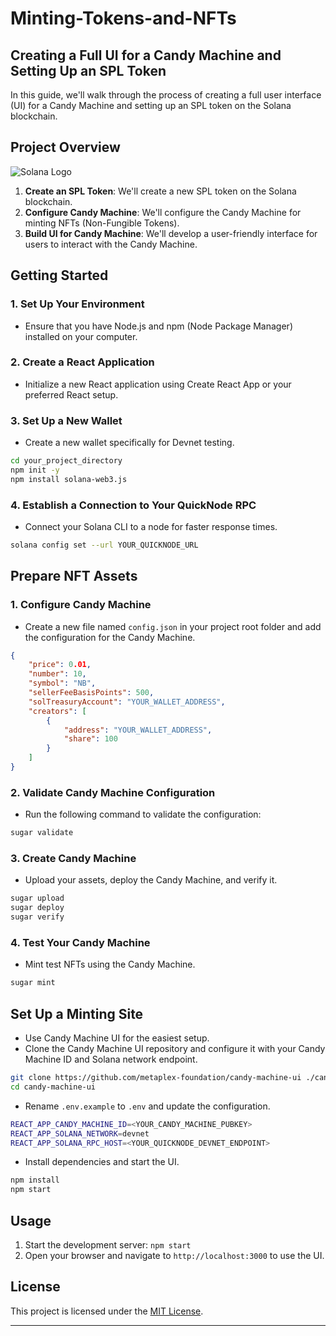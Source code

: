# Minting-Tokens-and-NFTs



## Creating a Full UI for a Candy Machine and Setting Up an SPL Token

In this guide, we'll walk through the process of creating a full user interface (UI) for a Candy Machine and setting up an SPL token on the Solana blockchain.

## Project Overview

![Solana Logo](https://cryptologos.cc/logos/solana-sol-logo.png?v=024)

1. **Create an SPL Token**: We'll create a new SPL token on the Solana blockchain.
2. **Configure Candy Machine**: We'll configure the Candy Machine for minting NFTs (Non-Fungible Tokens).
3. **Build UI for Candy Machine**: We'll develop a user-friendly interface for users to interact with the Candy Machine.

## Getting Started

### 1. Set Up Your Environment

- Ensure that you have Node.js and npm (Node Package Manager) installed on your computer.

### 2. Create a React Application

- Initialize a new React application using Create React App or your preferred React setup.

### 3. Set Up a New Wallet

- Create a new wallet specifically for Devnet testing.

```bash
cd your_project_directory
npm init -y
npm install solana-web3.js
```

### 4. Establish a Connection to Your QuickNode RPC

- Connect your Solana CLI to a node for faster response times.

```bash
solana config set --url YOUR_QUICKNODE_URL
```

## Prepare NFT Assets

### 1. Configure Candy Machine

- Create a new file named `config.json` in your project root folder and add the configuration for the Candy Machine.

```json
{
    "price": 0.01,
    "number": 10,
    "symbol": "NB",
    "sellerFeeBasisPoints": 500,
    "solTreasuryAccount": "YOUR_WALLET_ADDRESS",
    "creators": [
        {
            "address": "YOUR_WALLET_ADDRESS",
            "share": 100
        }
    ]
}
```

### 2. Validate Candy Machine Configuration

- Run the following command to validate the configuration:

```bash
sugar validate
```

### 3. Create Candy Machine

- Upload your assets, deploy the Candy Machine, and verify it.

```bash
sugar upload
sugar deploy
sugar verify
```

### 4. Test Your Candy Machine

- Mint test NFTs using the Candy Machine.

```bash
sugar mint
```

## Set Up a Minting Site

- Use Candy Machine UI for the easiest setup.
- Clone the Candy Machine UI repository and configure it with your Candy Machine ID and Solana network endpoint.

```bash
git clone https://github.com/metaplex-foundation/candy-machine-ui ./candy-machine-ui/
cd candy-machine-ui
```

- Rename `.env.example` to `.env` and update the configuration.

```bash
REACT_APP_CANDY_MACHINE_ID=<YOUR_CANDY_MACHINE_PUBKEY>
REACT_APP_SOLANA_NETWORK=devnet
REACT_APP_SOLANA_RPC_HOST=<YOUR_QUICKNODE_DEVNET_ENDPOINT>
```

- Install dependencies and start the UI.

```bash
npm install
npm start
```

## Usage

1. Start the development server: `npm start`
2. Open your browser and navigate to `http://localhost:3000` to use the UI.

## License

This project is licensed under the [MIT License](LICENSE).

---

